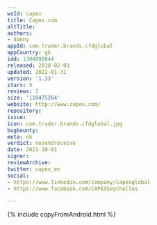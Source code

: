 ```yaml
---
wsId: capex
title: Capex.com
altTitle: 
authors:
- danny
appId: com.trader.brands.cfdglobal
appCountry: gb
idd: 1304998844
released: 2018-02-03
updated: 2022-01-31
version: '1.33'
stars: 5
reviews: 7
size: '110475264'
website: http://www.capex.com/
repository: 
issue: 
icon: com.trader.brands.cfdglobal.jpg
bugbounty: 
meta: ok
verdict: nosendreceive
date: 2021-10-01
signer: 
reviewArchive: 
twitter: capex_en
social:
- https://www.linkedin.com/company/capexglobal
- https://www.facebook.com/CAPEXSeychelles

---
```


 {% include copyFromAndroid.html %}
